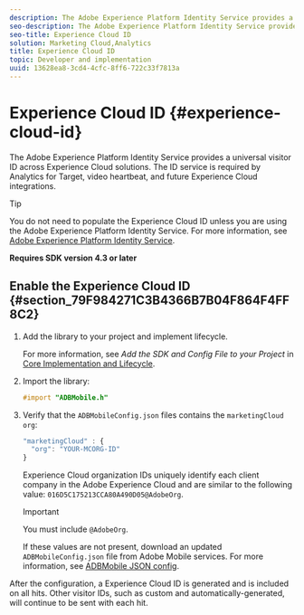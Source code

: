 ```yaml
---
description: The Adobe Experience Platform Identity Service provides a universal visitor ID across Experience Cloud solutions. The ID service is required by Analytics for Target, video heartbeat, and future Experience Cloud integrations.
seo-description: The Adobe Experience Platform Identity Service provides a universal visitor ID across Experience Cloud solutions. The ID service is required by Analytics for Target, video heartbeat, and future Experience Cloud integrations.
seo-title: Experience Cloud ID
solution: Marketing Cloud,Analytics
title: Experience Cloud ID
topic: Developer and implementation
uuid: 13628ea8-3cd4-4cfc-8ff6-722c33f7813a
---
```


# Experience Cloud ID {#experience-cloud-id}

The Adobe Experience Platform Identity Service provides a universal visitor ID across Experience Cloud solutions. The ID service is required by Analytics for Target, video heartbeat, and future Experience Cloud integrations.

>[!TIP]
>
>You do not need to populate the Experience Cloud ID unless you are using the Adobe Experience Platform Identity Service. For more information, see [Adobe Experience Platform Identity Service](https://docs.adobe.com/content/help/en/id-service/using/home.html).

**Requires SDK version 4.3 or later**

## Enable the Experience Cloud ID {#section_79F984271C3B4366B7B04F864F4FF8C2}

1. Add the library to your project and implement lifecycle. 

   For more information, see *Add the SDK and Config File to your Project* in [Core Implementation and Lifecycle](/help/ios/getting-started/dev-qs.md). 
1. Import the library: 

   ```objective-c
   #import "ADBMobile.h"
   ```

1. Verify that the `ADBMobileConfig.json` files contains the `marketingCloud` `org`: 

   ```js
   "marketingCloud" : { 
     "org": "YOUR-MCORG-ID" 
   }
   ```

   Experience Cloud organization IDs uniquely identify each client company in the Adobe Experience Cloud and are similar to the following value: `016D5C175213CCA80A490D05@AdobeOrg`.

   >[!IMPORTANT]
   >
   >You must include `@AdobeOrg`.

   If these values are not present, download an updated `ADBMobileConfig.json` file from Adobe Mobile services. For more information, see [ADBMobile JSON config](/help/ios/getting-started/requirements.md).

After the configuration, a Experience Cloud ID is generated and is included on all hits. Other visitor IDs, such as custom and automatically-generated, will continue to be sent with each hit. 
